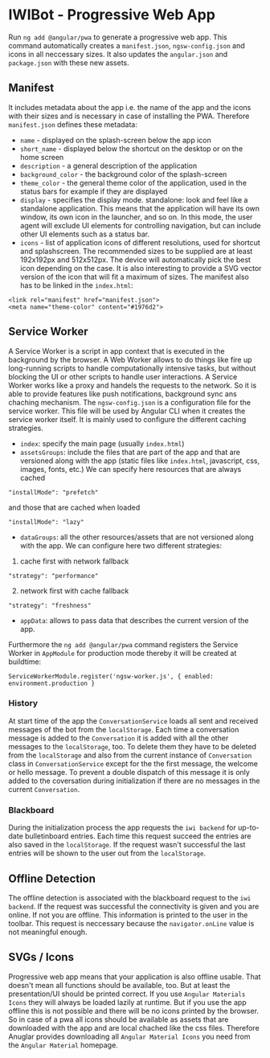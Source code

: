 # IWIBot - Progressive Web App
Run `ng add @angular/pwa` to generate a progressive web app. This command automatically creates a  `manifest.json`,  `ngsw-config.json` and icons in all neccessary sizes. It also updates the `angular.json` and `package.json` with these new assets.

## Manifest
It includes metadata about the app i.e. the name of the app and the icons with their sizes and is necessary in case of installing the PWA. Therefore `manifest.json` defines these metadata:
* `name` - displayed on the splash-screen below the app icon
* `short_name` - displayed below the shortcut on the desktop or on the home screen
* `description` - a general description of the application
* `background_color` - the background color of the splash-screen
* `theme_color` - the general theme color of the application, used in the status bars for example if they are displayed
* `display` - specifies the display mode. standalone: look and feel like a standalone application. This means that the application will have its own window, its own icon in the launcher, and so on. In this mode, the user agent will exclude UI elements for controlling navigation, but can include other UI elements such as a status bar.
* `icons` - list of application icons of different resolutions, used for shortcut and splashscreen. The recommended sizes to be supplied are at least 192x192px and 512x512px. The device will automatically pick the best icon depending on the case. It is also interesting to provide a SVG vector version of the icon that will fit a maximum of sizes.
The manifest also has to be linked in the `index.html`:
```
<link rel="manifest" href="manifest.json">
<meta name="theme-color" content="#1976d2">
```

## Service Worker
A Service Worker is a script in app context that is executed in the background by the browser. A Web Worker allows to do things like fire up long-running scripts to handle computationally intensive tasks, but without blocking the UI or other scripts to handle user interactions. A Service Worker works like a proxy and handels the requests to the network. So it is able to provide features like push notifications, background sync ans chaching mechanism. 
The `ngsw-config.json` is a configuration file for the service worker. This file will be used by Angular CLI when it creates the service worker itself. It is mainly used to configure the different caching strategies.
* `index`: specify the main page (usually `index.html`)
* `assetsGroups`: include the files that are part of the app and that are versioned along with the app (static files like `index.html`, javascript, css, images, fonts, etc.) We can specify here resources that are always cached
```
"installMode": "prefetch"
``` 
and those that are cached when loaded 
```
"installMode": "lazy"
```
* `dataGroups`: all the other resources/assets that are not versioned along with the app.  We can configure here two different strategies: 
1. cache first with network fallback
```
"strategy": "performance"
``` 
2. network first with cache fallback 
```
"strategy": "freshness"
```
* `appData`: allows to pass data that describes the current version of the app.

Furthermore the `ng add @angular/pwa` command registers the Service Worker in `AppModule` for production mode thereby it will be created at buildtime: 
```
ServiceWorkerModule.register('ngsw-worker.js', { enabled: environment.production }
```

### History
At start time of the app the `ConversationService` loads all sent and received messages of the bot from the `localStorage`. Each time a conversation message is added to the `Conversation` it is added with all the other messages to the `localStorage`, too. To delete them they have to be deleted from the `localStorage` and also from the current instance of `Conversation` class in `ConversationService` except for the the first message, the welcome or hello message. To prevent a double dispatch of this message it is only added to the coversation during initialization if there are no messages in the current `Conversation`.

### Blackboard
During the initialization process the app requests the `iwi backend` for up-to-date bulletinboard entries. Each time this request succeed the entries are also saved in the `localStorage`. If the request wasn't successful the last entries will be shown to the user out from the `localStorage`. 

## Offline Detection
The offline detection is associated with the blackboard request to the `iwi backend`. If the request was successful the connectivity is given and you are online. If not you are offline. This information is printed to the user in the toolbar. This request is neccessary because the `navigator.onLine` value is not meaningful enough. 

## SVGs / Icons
Progressive web app means that your application is also offline usable. That doesn't mean all functions should be available, too. But at least the presentation/UI should be printed correct. If you use `Angular Materials Icons` they will always be loaded lazily at runtime. But if you use the app offline this is not possible and there will be no icons printed by the browser. So in case of a pwa all icons should be available as assets that are downloaded with the app and are local chached like the css files. Therefore Anuglar provides downloading all `Angular Material Icons` you need from the `Angular Material` homepage. 